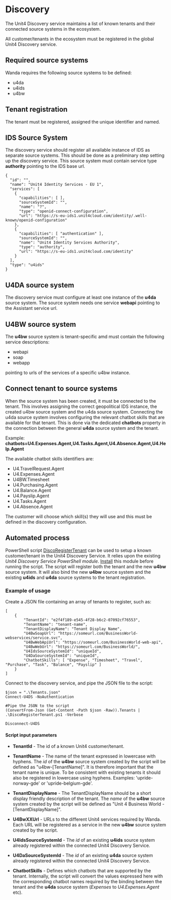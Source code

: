 
# Discovery

The Unit4 Discovery service maintains a list of known tenants and their connected source systems in the ecosystem.

All customer/tenants in the ecosystem must be registered in the global Unit4 Discovery service. 

## Required source systems
Wanda requires the following source systems to be defined:

- u4da
- u4ids
- u4bw

## Tenant registration
The tenant must be registered, assigned the unique identifier and named.

## IDS Source System
The discovery service should register all available instance of IDS as separate source systems. This should be done as a preliminary step setting up the discovery service.
This source system must contain service type **authority** pointing to the IDS base url.

```
{
  "id": "",
  "name": "Unit4 Identity Services - EU 1",
  "services": [
    {
      "capabilities": [ ],
      "sourceSystemId": "",
      "name": "?",
      "type": "openid-connect-configuration",
      "url": "https://s-eu-ids1.unit4cloud.com/identity/.well-known/openid-configuration"
    },
    {
      "capabilities": [ "authentication" ],
      "sourceSystemId": "",
      "name": "Unit4 Identity Services Authority",
      "type": "authority",
      "url": "https://s-eu-ids1.unit4cloud.com/identity"
    }
  ],
  "type": "u4ids"
}
```

## U4DA source system
The discovery service must configure at least one instance of the **u4da** source system.
The source system needs one service **webapi** pointing to the Assistant service url.

## U4BW source system
The **u4bw** source system is tenant-specific amd must contain the following service descriptions:

- webapi
- soap
- webapp

pointing to urls of the services of a specific u4bw instance.

## Connect tenant to source systems
When the source system has been created, it must be connected to the tenant. This involves assigning the correct geopolitical IDS instance, the created u4bw source system and the u4da source system.
Connecting the u4da source system involves configuring the relevant chatbot skills that are available for that tenant. This is done via the dedicated **chatbots** property in the connection between the general **u4da** source system and the tenant.

Example: **chatbots=U4.Expenses.Agent,U4.Tasks.Agent,U4.Absence.Agent,U4.Help.Agent**

The available chatbot skills identifiers are:

- U4.TravelRequest.Agent
- U4.Expenses.Agent
- U4BW.Timesheet
- U4.Purchasing.Agent
- U4.Balance.Agent
- U4.Payslip.Agent
- U4.Tasks.Agent
- U4.Absence.Agent

The customer will choose which skill(s) they will use and this must be defined in the discovery configuration.

## Automated process

PowerShell script [DiscoRegisterTenant](https://unit4-peopleplatform.visualstudio.com/People%20Platform/_git/DigitalAssistant.DevOps?path=%2FSetup%2FDisco%2FDiscoRegisterTenant.ps1&version=GBmaster) can be used to setup a known customer/tenant in the Unit4 Discovery Service. It relies upon the existing *Unit4 Discovery Service PowerShell module*. [Install](https://thehub.unit4.com/docs/discovery-service/Latest/docs:powershell_installation.md) this module before running the script. The script will register both the tenant and the new **u4bw** source system. It will also bind the new **u4bw** source system and the existing **u4ids** and **u4da** source systems to the  tenant registration.

### Example of usage
Create a JSON file containing an array of tenants to register, such as:

	[
        {
            "TenantId": "e2f4f189-e545-4f28-b6c2-07092cf76553",
            "TenantName": "tenant-name",
            "TenantDisplayName": "Tenant Display Name",
            "U4BwSoapUrl": "https://someurl.com/BusinessWorld-webservices/service.svc",
            "U4BwWebApiUrl": "https://someurl.com/BusinessWorld-web-api",
            "U4BwWebUrl": "https://someurl.com/BusinessWorld/",
            "U4IdsSourceSystemId": "uniqueId",
            "U4DaSourceSystemId": "uniqueId",
            "ChatbotSkills": [ "Expense", "Timesheet", "Travel", "Purchase", "Task", "Balance", "Payslip" ]
        }
    ]

Connect to the discovery service, and pipe the JSON file to the script:

	$json = ".\Tenants.json"
	Connect-U4DS -NoAuthentication

	#Pipe the JSON to the script
	(ConvertFrom-Json (Get-Content -Path $json -Raw)).Tenants | .\DiscoRegisterTenant.ps1 -Verbose

	Disconnect-U4DS

#### Script input parameters

* **TenantId** - The id of a known Unit4 customer/tenant.

* **TenantName** - The name of the tenant expressed in lowercase with hyphens. The *id* of the **u4bw** source system created by the script will be defined as "u4bw-\[TenantName\]". It is therefore important that the tenant name is unique. To be consistent with existing tenants it should also be registered in lowercase using hyphens. Examples: 'upride-norway-gde' or 'upride-belgium-gde'.

* **TenantDisplayName** - The TenantDisplayName should be a short display friendly description of the tenant. The *name* of the **u4bw** source system created by the script will be defined as "Unit 4 Business World - \[TenantDisplayName\]".

* **U4BwXXUrl** - URLs to the different Unit4 services required by Wanda. Each URL will be registered as a service in the new **u4bw** source system created by the script.

* **U4IdsSourceSystemId** - The *id* of an existing **u4ids** source system already registered within the connected Unit4 Discovery Service.

* **U4DaSourceSystemId** - The *id* of an existing **u4da** source system already registered within the connected Unit4 Discovery Service.

* **ChatbotSkills** - Defines which chatbots that are supported by the tenant. Internally, the script will convert the values expressed here with the corresponding chatbot names required by the binding between the tenant and the **u4da** source system (*Expenses* to *U4.Expenses.Agent* etc).